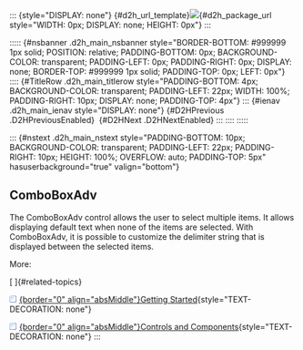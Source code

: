 ::: {style="DISPLAY: none"}
[](ms-xhelp:///?Id=d2h_url_template){#d2h_url_template}![](!package_url!){#d2h_package_url style="WIDTH: 0px; DISPLAY: none; HEIGHT: 0px"}
:::

::::: {#nsbanner .d2h_main_nsbanner style="BORDER-BOTTOM: #999999 1px solid; POSITION: relative; PADDING-BOTTOM: 0px; BACKGROUND-COLOR: transparent; PADDING-LEFT: 0px; PADDING-RIGHT: 0px; DISPLAY: none; BORDER-TOP: #999999 1px solid; PADDING-TOP: 0px; LEFT: 0px"}
:::: {#TitleRow .d2h_main_titlerow style="PADDING-BOTTOM: 4px; BACKGROUND-COLOR: transparent; PADDING-LEFT: 22px; WIDTH: 100%; PADDING-RIGHT: 10px; DISPLAY: none; PADDING-TOP: 4px"}
::: {#ienav .d2h_main_ienav style="DISPLAY: none"}
[](ms-xhelp:///?Id=e3c26267-7155-4535-969d-dad6cded59df){#D2HPrevious .D2HPreviousEnabled}  [](ms-xhelp:///?Id=ce86eb60-1f4c-42a4-ae07-f274a8eed0fe){#D2HNext .D2HNextEnabled}
:::
::::
:::::

::: {#nstext .d2h_main_nstext style="PADDING-BOTTOM: 10px; BACKGROUND-COLOR: transparent; PADDING-LEFT: 22px; PADDING-RIGHT: 10px; HEIGHT: 100%; OVERFLOW: auto; PADDING-TOP: 5px" hasuserbackground="true" valign="bottom"}
## ComboBoxAdv

The ComboBoxAdv control allows the user to select multiple items. It allows displaying default text when none of the items are selected. With ComboBoxAdv, it is possible to customize the delimiter string that is displayed between the selected items.

More:

[ ]{#related-topics}

[![](../button.gif){border="0" align="absMiddle"}Getting Started](ms-xhelp:///?Id=ce86eb60-1f4c-42a4-ae07-f274a8eed0fe){style="TEXT-DECORATION: none"}

[![](../button.gif){border="0" align="absMiddle"}Controls and Components](ms-xhelp:///?Id=909432bd-ee2d-4a8a-a651-9898b6c2d475){style="TEXT-DECORATION: none"}
:::
